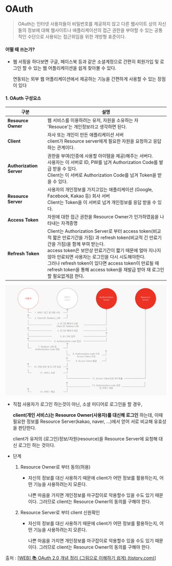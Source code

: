 # OAuth

> OAuth는 인터넷 사용자들이 비밀번호를 제공하지 않고 다른 웹사이트 상의 자신들의 정보에 대해 웹사이트나 애플리케이션의 접근 권한을 부야할 수 있는 공통적인 수단으로 사용되는 접근위임을 위한 개방형 표준이다.

#### 어떨 때 쓰는가?

- 웹 서핑을 하다보면 구글, 페이스북 등과 같은 소셜계정으로 간편히 회원가입 및 로그인 할 수 있는 웹 어플리케이션을 쉽게 찾아볼 수 있다.

  연동되는 외부 웹 어플리케이션에서 제공하는 기능을 간편하게 사용할 수 있는 장점이 있다

#### 1. OAuth 구성요소

| 구분                     | 설명                                                         |
| ------------------------ | ------------------------------------------------------------ |
| **Resource Owner**       | 웹 서비스를 이용하려는 유저, 자원을 소유하는 자<br> 'Resouce'는 개인정보라고 생각하면 된다. |
| **Client**               | 자사 또는 개인이 만든 애플리케이션 서버<br>client가 Resource server에게 필요한 자원을 요청하고 응답하는 관계이다. |
| **Authorization Server** | 권한을 부여(인증에 사용할 아이템을 제공)해주는 서버다.<br>사용자는 이 서버로 ID, PW를 넘겨 Authorization Code를 발급 받을 수 있다.<br>Client는 이 서버로 Authorization Code를 넘겨 Token을 받을 수 있다. |
| **Resource Server**      | 사용자의 개인정보를 가지고있는 애플리케이션 (Google, Facebook, Kakao 등) 회사 서버 <br>Client는 Token을 이 서버로 넘겨 개인정보를 응답 받을 수 있다. |
| **Access Token**         | 자원에 대한 접근 권한을 Resource Owner가 인가하였음을 나타내는 자격증명 |
| **Refresh Token**        | Client는 Authorization Server로 부터 access token(비교적 짧은 만료기간을 가짐) 과 refresh token(비교적 긴 만료기간을 가짐)을 함께 부여 받는다.<br>access token은 보안상 만료기간이 짧기 때문에 얼마 지나지 않아 만료되면 사용자는 로그인을 다시 시도해야한다.<br>그러나 refresh token이 있다면 access token이 만료될 때 refresh token을 통해 access token을 재발급 받아 재 로그인 할 필요없게끔 한다. |

![image-20230318210038679](OAuth.assets/image-20230318210038679.png)

- 직접 사용자가 로그인 하는것이 아닌, 소셜 미디어로 로그인을 할 경우,

  **client(개인 서비스)는 Resource Owner(사용자)를 대신해 로그인** 하는데, 이때 필요한 정보를 Resource Server(kakao, naver, ...)에서 얻어 서로 비교해 유효성을 판단한다.

  client가 유저의 (로그인)정보/자원(resource)을 Resource Server에 요청해 대신 로그인 하는 것이다.

- 단계

  1. Resource Owner로 부터 동의(허용)

     - 자신의 정보를 대신 사용하기 때문에 client가 어떤 정보를 활용하는지, 어떤 기능을 사용하려는지 모른다.

       나쁜 마음을 가지면 개인정보를 마구잡이로 악용할수 있을 수도 있기 때문이다.
       그러므로 client는 Resource Owner의 동의를 구해야 한다.

  2. Resource Server로 부터 client 신원확인

     - 자신의 정보를 대신 사용하기 때문에 client가 어떤 정보를 활용하는지, 어떤 기능을 사용하려는지 모른다.

       나쁜 마음을 가지면 개인정보를 마구잡이로 악용할수 있을 수도 있기 때문이다.
       그러므로 client는 Resource Owner의 동의를 구해야 한다.

출처 : [[WEB\] 📚 OAuth 2.0 개념 정리 (그림으로 이해하기 쉽게) (tistory.com)](https://inpa.tistory.com/entry/WEB-📚-OAuth-20-개념-💯-정리)]